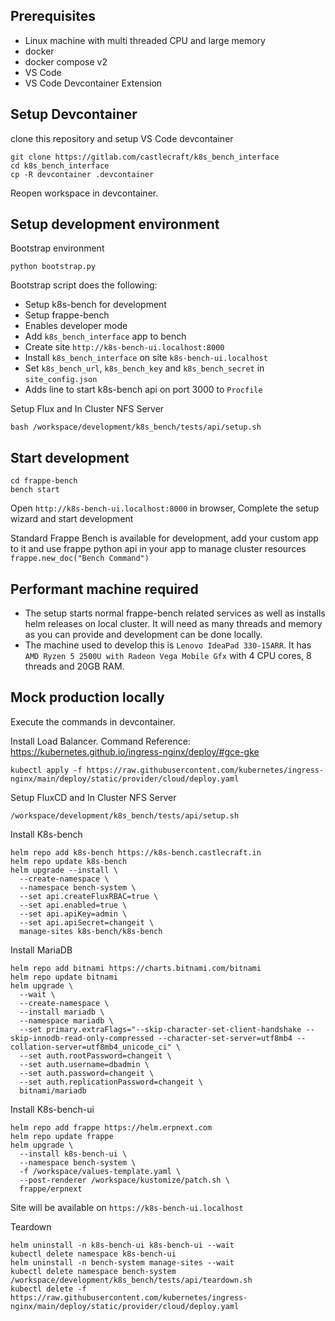 ## Prerequisites

- Linux machine with multi threaded CPU and large memory
- docker
- docker compose v2
- VS Code
- VS Code Devcontainer Extension

## Setup Devcontainer

clone this repository and setup VS Code devcontainer

```shell
git clone https://gitlab.com/castlecraft/k8s_bench_interface
cd k8s_bench_interface
cp -R devcontainer .devcontainer
```

Reopen workspace in devcontainer.

## Setup development environment

Bootstrap environment

```shell
python bootstrap.py
```

Bootstrap script does the following:

- Setup k8s-bench for development
- Setup frappe-bench
- Enables developer mode
- Add `k8s_bench_interface` app to bench
- Create site `http://k8s-bench-ui.localhost:8000`
- Install `k8s_bench_interface` on site `k8s-bench-ui.localhost`
- Set `k8s_bench_url`, `k8s_bench_key` and `k8s_bench_secret` in `site_config.json`
- Adds line to start k8s-bench api on port 3000 to `Procfile`

Setup Flux and In Cluster NFS Server

```shell
bash /workspace/development/k8s_bench/tests/api/setup.sh
```

## Start development

```shell
cd frappe-bench
bench start
```

Open `http://k8s-bench-ui.localhost:8000` in browser, Complete the setup wizard and start development

Standard Frappe Bench is available for development, add your custom app to it and use frappe python api in your app to manage cluster resources `frappe.new_doc("Bench Command")`

## Performant machine required

- The setup starts normal frappe-bench related services as well as installs helm releases on local cluster. It will need as many threads and memory as you can provide and development can be done locally.
- The machine used to develop this is `Lenovo IdeaPad 330-15ARR`. It has `AMD Ryzen 5 2500U with Radeon Vega Mobile Gfx` with 4 CPU cores, 8 threads and 20GB RAM.

## Mock production locally

Execute the commands in devcontainer.

Install Load Balancer. Command Reference: https://kubernetes.github.io/ingress-nginx/deploy/#gce-gke

```shell
kubectl apply -f https://raw.githubusercontent.com/kubernetes/ingress-nginx/main/deploy/static/provider/cloud/deploy.yaml
```

Setup FluxCD and In Cluster NFS Server

```shell
/workspace/development/k8s_bench/tests/api/setup.sh
```

Install K8s-bench

```shell
helm repo add k8s-bench https://k8s-bench.castlecraft.in
helm repo update k8s-bench
helm upgrade --install \
  --create-namespace \
  --namespace bench-system \
  --set api.createFluxRBAC=true \
  --set api.enabled=true \
  --set api.apiKey=admin \
  --set api.apiSecret=changeit \
  manage-sites k8s-bench/k8s-bench
```

Install MariaDB

```shell
helm repo add bitnami https://charts.bitnami.com/bitnami
helm repo update bitnami
helm upgrade \
  --wait \
  --create-namespace \
  --install mariadb \
  --namespace mariadb \
  --set primary.extraFlags="--skip-character-set-client-handshake --skip-innodb-read-only-compressed --character-set-server=utf8mb4 --collation-server=utf8mb4_unicode_ci" \
  --set auth.rootPassword=changeit \
  --set auth.username=dbadmin \
  --set auth.password=changeit \
  --set auth.replicationPassword=changeit \
  bitnami/mariadb
```

Install K8s-bench-ui

```shell
helm repo add frappe https://helm.erpnext.com
helm repo update frappe
helm upgrade \
  --install k8s-bench-ui \
  --namespace bench-system \
  -f /workspace/values-template.yaml \
  --post-renderer /workspace/kustomize/patch.sh \
  frappe/erpnext
```

Site will be available on `https://k8s-bench-ui.localhost`

Teardown

```shell
helm uninstall -n k8s-bench-ui k8s-bench-ui --wait
kubectl delete namespace k8s-bench-ui
helm uninstall -n bench-system manage-sites --wait
kubectl delete namespace bench-system
/workspace/development/k8s_bench/tests/api/teardown.sh
kubectl delete -f https://raw.githubusercontent.com/kubernetes/ingress-nginx/main/deploy/static/provider/cloud/deploy.yaml
```
